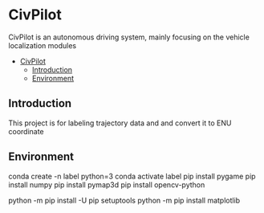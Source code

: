 # CivPilot
CivPilot is an autonomous driving system, mainly focusing on the vehicle localization modules

- [CivPilot](#civpilot)
	- [Introduction](#introduction)
    - [Environment](#Environment)

## Introduction
This project is for labeling trajectory data and and convert it to ENU coordinate
## Environment
conda create -n label python=3
conda activate label
pip install pygame
pip install numpy
pip install pymap3d
pip install opencv-python

python -m pip install -U pip setuptools
python -m pip install matplotlib
